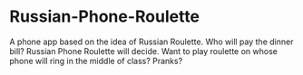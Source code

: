 Russian-Phone-Roulette
======================

A phone app based on the idea of Russian Roulette. Who will pay the dinner bill? Russian Phone Roulette will decide. Want to play roulette on whose phone will ring in the middle of class? Pranks?
